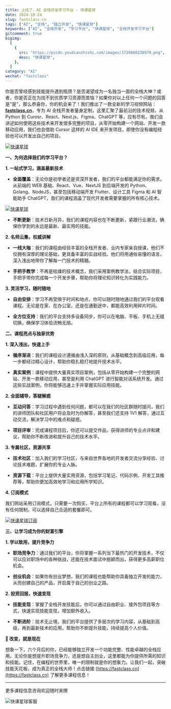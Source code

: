 ```yaml
---
title: 上线了，AI 全栈开发学习平台 - 快课星球
date: 2024-10-24
slug: fastclass-cn
tags: ["AI", "全栈", "独立开发", "快课星球"]
keywords: ["AI", "全栈开发", "学习平台", "快课星球", "全栈开发学习平台"]
gitcomment: true
bigimg:
  [
    {
      src: "https://picdn.youdianzhishi.com/images/1729860238979.png",
      desc: "快课星球",
    },
  ]
category: "AI"
wechat: "fastclass"
---
```


你是否曾经感到技能提升遇到瓶颈？是否渴望成为一名独当一面的全栈大神？或者，你是否正在为找不到优质学习资源而苦恼？如果你对以上任何一个问题的回答是"是"，那么恭喜你，你的机会来了！我们推出了一款全新的学习视频网站：[**fastclass.cn**](https://fastclass.cn)，专为 AI 全栈开发者量身定制，这里汇聚了最前沿的技术视频，从 Python 到 Curosr、React、Next.js、Figma、ChatGPT 等，应有尽有。我们会讲述如何使用这些技术来开发很多完整的项目，从零开始构建一个网站、开发一款移动应用，我们也会借助 Cursor 这样的 AI IDE 来开发项目，即使你没有编程经验也可以开发出自己的项目。

[![快课星球](https://picdn.youdianzhishi.com/images/1729860238979.png)](https://fastclass.cn)

<!--more-->

**一、为何选择我们的学习平台？**

**1. 一站式学习，涵盖最新技术**

- **全面覆盖**：无论你是初学者还是资深开发者，我们的平台都能满足你的需求。从前端的 WEB 基础、React、Vue、NextJS 到后端开发的 Python、Golang、NodeJS，甚至包括移动端开发 Flutter、设计工具 Figma 和 AI 智能助手 ChatGPT，我们的课程涵盖了现代开发者需要掌握的所有核心技术。

[![快课星球](https://picdn.youdianzhishi.com/images/1729860425421.png)](https://fastclass.cn)

- **不断更新**：技术日新月异，我们的课程内容也在不断更新，紧跟行业潮流，确保你学到的永远是最新、最实用的技能。

**2. 名师云集，权威讲解**

- **一线大咖**：我们的课程由经验丰富的全栈开发者、业内专家亲自授课，他们不仅拥有深厚的理论基础，更具备丰富的实战经验。他们将用通俗易懂的语言，深入浅出地带你了解每一门技术的精髓。

- **手把手教学**：不再是枯燥的技术概念，我们采用案例教学法，结合实际项目，手把手带你完成每一个开发步骤，帮助你将理论知识转化为实践能力。

**3. 灵活学习，随时随地**

- **自由安排**：学习不再受限于时间和地点，你可以随时随地通过我们的平台观看课程。无论是在家、在办公室，还是在通勤途中，都能高效利用碎片时间。

- **全方位支持**：我们的平台支持多设备同步，你可以在电脑、平板、手机上无缝切换，确保学习体验流畅无阻。

**二、课程亮点与独家优势**

**1. 深入浅出，快速上手**

- **循序渐进**：我们的课程设计遵循由浅入深的原则，从基础概念到高级应用，每一步都经过精心设计，帮助你稳扎稳打地提升技术水平。

- **真实案例**：课程中提供大量真实项目案例，包括从零开始构建一个完整的网站、开发一款移动应用，甚至是利用 ChatGPT 进行智能对话系统开发。通过这些实战案例，你将能够迅速上手并掌握实际应用技能。

**2. 全面辅导，答疑解惑**

- **互动问答**：学习过程中遇到任何问题，都可以在我们的社区群随时提问，我们的讲师团队和社区用户将会及时为你解答，甚至我们还支持 1V1 解答，通过互动交流，解决学习中的难点和疑惑。

- **项目评审**：完成课程项目后，你还可以提交作品，获得讲师的专业点评和建议，帮助你不断改进和提升自己的技术水平。

**3. 专属社区，资源共享**

- **技术社区**：加入我们的学习社区，与来自世界各地的开发者交流分享经验、讨论技术难题，扩展你的专业人脉。

- **资源下载**：平台上提供大量实用资源，包括学习笔记、代码示例、开发工具推荐等，帮助你更加高效地学习和应用所学知识。

**4. 订阅模式**

我们网站采用订阅模式，只需要一次购买，平台上所有的课程都可以学习观看，没有任何限制，可以选择自己合适的套餐即可。

[![快课星球订阅](https://picdn.youdianzhishi.com/images/1729860494870.png)](https://fastclass.cn)

**三、让学习成为你的财富引擎**

**1. 学以致用，提升竞争力**

- **职场竞争力**：通过我们的平台，你将掌握一系列当下最热门的开发技术，不仅可以应对职场中的各种挑战，还能在技术面试中脱颖而出，获得更多高薪职位机会。

- **创业机会**：如果你有创业梦想，我们的课程也能帮助你具备独立开发的能力，从而创建自己的产品，开启属于自己的创业之路。

**2. 投资回报，快速变现**

- **技能变现**：掌握了全栈开发技能后，你可以通过自由职业、接外包项目等方式，快速实现技能变现，增加额外收入。

- **不断进阶**：技术无止境，我们的平台提供了多层次的学习内容，从基础到高级，再到最新技术的应用，帮助你不断提升技能，持续提高个人价值。

**💪 改变，就是现在**

想象一下，六个月后的你，已经能够独立开发一个功能完整、性能卓越的全栈应用。无论你是想提升职场竞争力，还是想自主创业，这里都能为你提供所需的知识和技能。记住，在编程的世界里，唯一的限制就是你的想象力。让我们一起，突破技能天花板，成为真正的全栈大师！点击链接 [https://fastclass.cn](https://fastclass.cn) 了解更多课程信息！

---

更多课程信息咨询欢迎随时来撩

![快课星球客服](https://picdn.youdianzhishi.com/images/1729921825389.jpg?x-oss-process=image/auto-orient,1/interlace,1/resize,m_lfit,w_360/quality,q_90)
